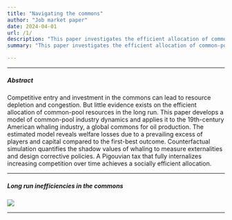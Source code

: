 ```yaml
---
title: "Navigating the commons"
author: "Job market paper"
date: 2024-04-01
url: /1/
description: "This paper investigates the efficient allocation of common-pool resources over the long run. It develops a model of industry dynamics in the commons and applies it to the largest common-pool industry in history—American whaling."
summary: "This paper investigates the efficient allocation of common-pool resources over the long run. It develops a model of industry dynamics in the commons and applies it to the largest common-pool industry in history—American whaling."

---
```


---

##### Abstract

Competitive entry and investment in the commons can lead to resource depletion and congestion. But little evidence exists on the efficient allocation of common-pool resources in the long run. This paper develops a model of common-pool industry dynamics and applies it to the 19th-century American whaling industry, a global commons for oil production. The estimated model reveals welfare losses due to a prevailing excess of players and capital compared to the first-best outcome. Counterfactual simulation quantifies the shadow values of whaling to measure externalities and design corrective policies. A Pigouvian tax that fully internalizes increasing competition over time achieves a socially efficient allocation.

---

##### Long run inefficiencies in the commons

![](/navigating-the-common-fig1.png)

---
